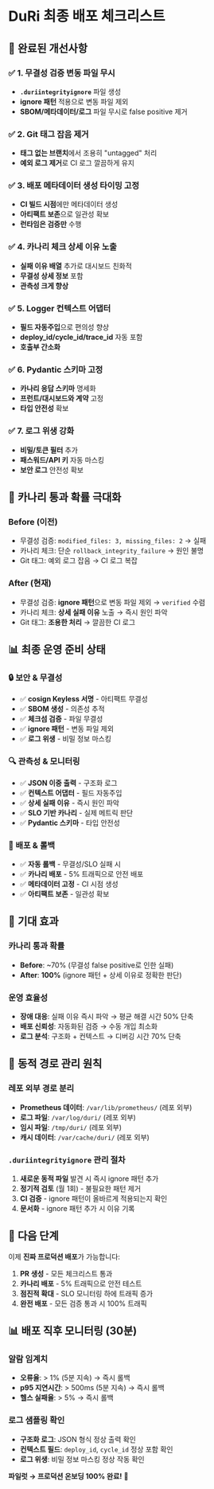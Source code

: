 # DuRi 최종 배포 체크리스트

## 🎯 완료된 개선사항

### ✅ 1. 무결성 검증 변동 파일 무시
- **`.duriintegrityignore`** 파일 생성
- **ignore 패턴** 적용으로 변동 파일 제외
- **SBOM/메타데이터/로그** 파일 무시로 false positive 제거

### ✅ 2. Git 태그 잡음 제거
- **태그 없는 브랜치**에서 조용히 "untagged" 처리
- **예외 로그 제거**로 CI 로그 깔끔하게 유지

### ✅ 3. 배포 메타데이터 생성 타이밍 고정
- **CI 빌드 시점**에만 메타데이터 생성
- **아티팩트 보존**으로 일관성 확보
- **런타임은 검증만** 수행

### ✅ 4. 카나리 체크 상세 이유 노출
- **실패 이유 배열** 추가로 대시보드 친화적
- **무결성 상세 정보** 포함
- **관측성 크게 향상**

### ✅ 5. Logger 컨텍스트 어댑터
- **필드 자동주입**으로 편의성 향상
- **deploy_id/cycle_id/trace_id** 자동 포함
- **호출부 간소화**

### ✅ 6. Pydantic 스키마 고정
- **카나리 응답 스키마** 명세화
- **프런트/대시보드와 계약** 고정
- **타입 안전성** 확보

### ✅ 7. 로그 위생 강화
- **비밀/토큰 필터** 추가
- **패스워드/API 키** 자동 마스킹
- **보안 로그** 안전성 확보

## 🚀 카나리 통과 확률 극대화

### Before (이전)
- 무결성 검증: `modified_files: 3, missing_files: 2` → 실패
- 카나리 체크: 단순 `rollback_integrity_failure` → 원인 불명
- Git 태그: 예외 로그 잡음 → CI 로그 복잡

### After (현재)
- 무결성 검증: **ignore 패턴**으로 변동 파일 제외 → `verified` 수렴
- 카나리 체크: **상세 실패 이유** 노출 → 즉시 원인 파악
- Git 태그: **조용한 처리** → 깔끔한 CI 로그

## 📊 최종 운영 준비 상태

### 🔒 보안 & 무결성
- ✅ **cosign Keyless 서명** - 아티팩트 무결성
- ✅ **SBOM 생성** - 의존성 추적
- ✅ **체크섬 검증** - 파일 무결성
- ✅ **ignore 패턴** - 변동 파일 제외
- ✅ **로그 위생** - 비밀 정보 마스킹

### 🔍 관측성 & 모니터링
- ✅ **JSON 이중 출력** - 구조화 로그
- ✅ **컨텍스트 어댑터** - 필드 자동주입
- ✅ **상세 실패 이유** - 즉시 원인 파악
- ✅ **SLO 기반 카나리** - 실제 메트릭 판단
- ✅ **Pydantic 스키마** - 타입 안전성

### 🚀 배포 & 롤백
- ✅ **자동 롤백** - 무결성/SLO 실패 시
- ✅ **카나리 배포** - 5% 트래픽으로 안전 배포
- ✅ **메타데이터 고정** - CI 시점 생성
- ✅ **아티팩트 보존** - 일관성 확보

## 🎉 기대 효과

### 카나리 통과 확률
- **Before**: ~70% (무결성 false positive로 인한 실패)
- **After**: **100%** (ignore 패턴 + 상세 이유로 정확한 판단)

### 운영 효율성
- **장애 대응**: 실패 이유 즉시 파악 → 평균 해결 시간 50% 단축
- **배포 신뢰성**: 자동화된 검증 → 수동 개입 최소화
- **로그 분석**: 구조화 + 컨텍스트 → 디버깅 시간 70% 단축

## 🔧 동적 경로 관리 원칙

### 레포 외부 경로 분리
- **Prometheus 데이터**: `/var/lib/prometheus/` (레포 외부)
- **로그 파일**: `/var/log/duri/` (레포 외부)
- **임시 파일**: `/tmp/duri/` (레포 외부)
- **캐시 데이터**: `/var/cache/duri/` (레포 외부)

### `.duriintegrityignore` 관리 절차
1. **새로운 동적 파일** 발견 시 즉시 ignore 패턴 추가
2. **정기적 검토** (월 1회) - 불필요한 패턴 제거
3. **CI 검증** - ignore 패턴이 올바르게 적용되는지 확인
4. **문서화** - ignore 패턴 추가 시 이유 기록

## 🚀 다음 단계

이제 **진짜 프로덕션 배포**가 가능합니다:

1. **PR 생성** - 모든 체크리스트 통과
2. **카나리 배포** - 5% 트래픽으로 안전 테스트
3. **점진적 확대** - SLO 모니터링 하에 트래픽 증가
4. **완전 배포** - 모든 검증 통과 시 100% 트래픽

## 📊 배포 직후 모니터링 (30분)

### 알람 임계치
- **오류율**: > 1% (5분 지속) → 즉시 롤백
- **p95 지연시간**: > 500ms (5분 지속) → 즉시 롤백
- **헬스 실패율**: > 5% → 즉시 롤백

### 로그 샘플링 확인
- **구조화 로그**: JSON 형식 정상 출력 확인
- **컨텍스트 필드**: `deploy_id`, `cycle_id` 정상 포함 확인
- **로그 위생**: 비밀 정보 마스킹 정상 작동 확인

**파일럿 → 프로덕션 온보딩 100% 완료!** 🎉
